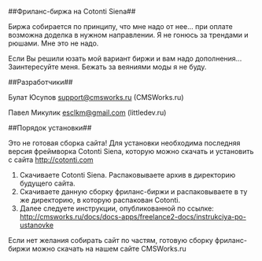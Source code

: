 

##Фриланс-биржа на Cotonti Siena##

Биржа собирается по принципу, что мне надо от нее... при оплате возможна доделка в нужном направлении. Я не гонюсь за трендами и рюшами. Мне это не надо.

Если Вы решили юзать мой вариант биржи и вам надо дополнения... Заинтересуйте меня. Бежать за веяниями моды я не буду.


##Разработчики##

  Булат Юсупов support@cmsworks.ru (CMSWorks.ru)
  
  Павел Микулик esclkm@gmail.com (littledev.ru)


##Порядок установки##

Это не готовая сборка сайта! Для установки необходима последняя версия фреймворка Cotonti Siena, которую можно скачать и установить с сайта http://cotonti.com

1. Скачиваете Cotonti Siena. Распаковываете архив в директорию будущего сайта.
2. Скачиваете данную сборку фриланс-биржи и распаковываете в ту же директорию, в которую распакован Cotonti.
3. Далее следуете инструкции, опубликованной по ссылке: http://cmsworks.ru/docs/docs-apps/freelance2-docs/instrukciya-po-ustanovke

Если нет желания собирать сайт по частям, готовую сборку фриланс-биржи можно скачать на нашем сайте CMSWorks.ru
